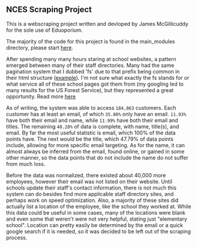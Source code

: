 ## NCES Scraping Project

This is a webscraping project written and devloped by James McGillicuddy for the sole use of Eduoporium.

The majority of the code for this project is found in the main_modules directory, please start [here](./main_modules/README.md).

After spending many many hours staring at school websites, a pattern emerged between many of their staff directories. Many had the same pagination system that I dubbed 'fs' due to that prefix being common in their html structure ([example](https://www.pvbears.org//our-district/staff-directory)). I'm not sure what exactly the fs stands for or what service all of these school pages got them from (my googling led to many results for the US Forest Service), but they represented a great opportunity. Read more [here](./fs_pages/README.md)

As of writing, the system was able to access `184,863` customers. Each customer has at least an email, of which `35.80%` only have an email. `11.93%` have both their email and name, while `11.99%` have both their email and titles. The remaining `40.28%` of data is complete, with name, title(s), and email. By far the most useful statistic is email, which 100% of the data points have. The next would be the title, which 47.79% of data points include, allowing for more specific email targeting. As for the name, it can almost always be inferred from the email, found online, or gained in some other manner, so the data points that do not include the name do not suffer from much loss.

Before the data was normalized, there existed about 40,000 more employees, however their email was not listed on their website. Until schools update their staff's contact information, there is not much this system can do besides find more applicable staff directory sites, and perhaps work on speed optimization. Also, a majority of these sites did actually list a location of the employee, like the school they worked at. While this data could be useful in some cases, many of the locations were blank and even some that weren't were not very helpful, stating just "elementary school". Location can pretty easily be determined by the email or a quick google search if it is needed, so it was decided to be left out of the scraping process.